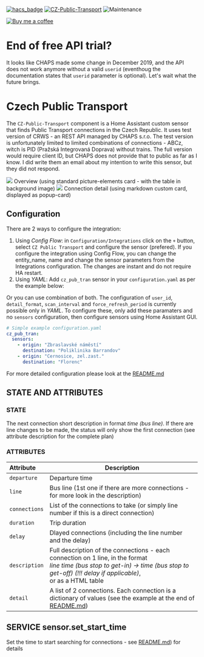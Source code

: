 [![hacs_badge](https://img.shields.io/badge/HACS-Default-orange.svg)](https://github.com/custom-components/hacs) [![CZ-Public-Transport](https://img.shields.io/github/v/release/bruxy70/CZ-Public-Transport.svg?1)](https://github.com/bruxy70/CZ-Public-Transport) ![Maintenance](https://img.shields.io/maintenance/yes/2019.svg)

[![Buy me a coffee](https://img.shields.io/static/v1.svg?label=Buy%20me%20a%20coffee&message=🥨&color=black&logo=buy%20me%20a%20coffee&logoColor=white&labelColor=6f4e37)](https://www.buymeacoffee.com/3nXx0bJDP)

# End of free API trial?
It looks like CHAPS made some change in December 2019, and the API does not work anymore without a valid `userid` (eventhoug the documentation states that `userid` parameter is optional). Let's wait what the future brings.

# Czech Public Transport

The `CZ-Public-Transport` component is a Home Assistant custom sensor that finds Public Transport connections in the Czech Republic. It uses test version of CRWS - an REST API managed by CHAPS s.r.o. The test version is unfortunately limited to limited combinations of connections - ABCz, witch is PID (Pražská Integrovaná Doprava) without trains. The full version would require client ID, but CHAPS does not provide that to public as far as I know. I did write them an email about my intention to write this sensor, but they did not respond.

<img src="https://github.com/bruxy70/CZ-Public-Transport/blob/master/images/overview.png">
Overview (using standard picture-elements card - with the table in background image)


<img src="https://github.com/bruxy70/CZ-Public-Transport/blob/master/images/connection.png">
Connection detail (using markdown custom card, displayed as popup-card)


## Configuration
There are 2 ways to configure the integration:
1. Using *Config Flow*: in `Configuration/Integrations` click on the `+` button, select `CZ Public Transport` and configure the sensor (prefered). If you configure the integration using Config Flow, you can change the entity_name, name and change the sensor parameters from the Integrations configuration. The changes are instant and do not require HA restart.
2. Using *YAML*: Add `cz_pub_tran` sensor in your `configuration.yaml` as per the example below:

Or you can use combination of both. The configuration of `user_id`, `detail_format`, `scan_interval` and `force_refresh_period` is currently possible only in *YAML*. To configure these, only add these paramaters and no `sensors` configuration, then configure sensors using Home Assistant GUI.

```yaml
# Simple example configuration.yaml
cz_pub_tran:
  sensors:
    - origin: "Zbraslavské náměstí"
      destination: "Poliklinika Barrandov"
    - origin: "Cernosice, zel.zast."
      destination: "Florenc"

```

For more detailed configuration please look at the <a href="https://github.com/bruxy70/CZ-Public-Transport/blob/master/README.md">README.md</a>

## STATE AND ATTRIBUTES
### STATE
The next connection short description in format *time (bus line)*. If there are line changes to be made, the status will only show the first connection (see attribute description for the complete plan)

### ATTRIBUTES
| Attribute | Description
|:---------|-----------
| `departure` | Departure time
| `line` | Bus line (1st one if there are more connections - for more look in the description)
| `connections` | List of the connections to take (or simply line number if this is a direct connection)
| `duration` | Trip duration
| `delay` | Dlayed connections (including the line number and the delay)
| `description` | Full description of the connections - each connection on 1 line, in the format<br/>*line time (bus stop to get-in) -> time (bus stop to get-off)   (!!! delay if applicable)*,<br/>or as a HTML table
| `detail` | A list of 2 connections. Each connection is a dictionary of values (see the example at the end of <a href="https://github.com/bruxy70/CZ-Public-Transport/blob/master/README.md">README.md</a>)

## SERVICE sensor.set_start_time
Set the time to start searching for connections - see <a href="https://github.com/bruxy70/CZ-Public-Transport/blob/master/README.md">README.md</a>) for details
